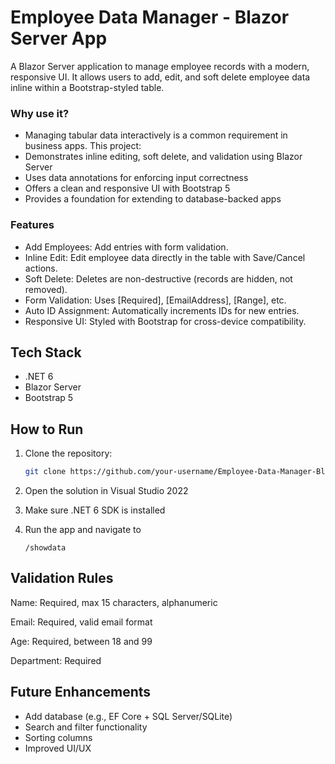 # Employee Data Manager - Blazor Server App

A Blazor Server application to manage employee records with a modern, responsive UI.
It allows users to add, edit, and soft delete employee data inline within a Bootstrap-styled table.

### Why use it?
- Managing tabular data interactively is a common requirement in business apps. This project:
- Demonstrates inline editing, soft delete, and validation using Blazor Server
- Uses data annotations for enforcing input correctness
- Offers a clean and responsive UI with Bootstrap 5
- Provides a foundation for extending to database-backed apps

###  Features
- Add Employees: Add entries with form validation.
- Inline Edit: Edit employee data directly in the table with Save/Cancel actions.
- Soft Delete: Deletes are non-destructive (records are hidden, not removed).
- Form Validation: Uses [Required], [EmailAddress], [Range], etc.
- Auto ID Assignment: Automatically increments IDs for new entries.
- Responsive UI: Styled with Bootstrap for cross-device compatibility.

## Tech Stack

- .NET 6
- Blazor Server
- Bootstrap 5

## How to Run

1. Clone the repository:
   ```bash
   git clone https://github.com/your-username/Employee-Data-Manager-Blazor-Server-App.git
2. Open the solution in Visual Studio 2022

3. Make sure .NET 6 SDK is installed

4. Run the app and navigate to
   ```
   /showdata

## Validation Rules
Name: Required, max 15 characters, alphanumeric

Email: Required, valid email format

Age: Required, between 18 and 99

Department: Required

## Future Enhancements
- Add database (e.g., EF Core + SQL Server/SQLite)
- Search and filter functionality
- Sorting columns
- Improved UI/UX
